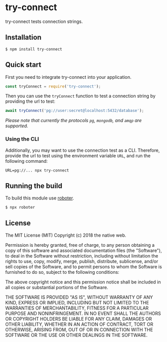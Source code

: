 # try-connect

try-connect tests connection strings.

## Installation

```shell
$ npm install try-connect
```

## Quick start

First you need to integrate try-connect into your application.

```javascript
const tryConnect = require('try-connect');
```

Then you can use the `tryConnect` function to test a connection string by providing the url to test:

```javascript
await tryConnect('pg://user:secret@localhost:5432/database');
```

*Please note that currently the protocols `pg`, `mongodb`, and `amqp` are supported.*

### Using the CLI

Additionally, you may want to use the connection test as a CLI. Therefore, provide the url to test using the environment variable `URL`, and run the following command:

```shell
URL=pg://... npx try-connect
```

## Running the build

To build this module use [roboter](https://www.npmjs.com/package/roboter).

```shell
$ npx roboter
```

## License

The MIT License (MIT)
Copyright (c) 2018 the native web.

Permission is hereby granted, free of charge, to any person obtaining a copy of this software and associated documentation files (the "Software"), to deal in the Software without restriction, including without limitation the rights to use, copy, modify, merge, publish, distribute, sublicense, and/or sell copies of the Software, and to permit persons to whom the Software is furnished to do so, subject to the following conditions:

The above copyright notice and this permission notice shall be included in all copies or substantial portions of the Software.

THE SOFTWARE IS PROVIDED "AS IS", WITHOUT WARRANTY OF ANY KIND, EXPRESS OR IMPLIED, INCLUDING BUT NOT LIMITED TO THE WARRANTIES OF MERCHANTABILITY, FITNESS FOR A PARTICULAR PURPOSE AND NONINFRINGEMENT. IN NO EVENT SHALL THE AUTHORS OR COPYRIGHT HOLDERS BE LIABLE FOR ANY CLAIM, DAMAGES OR OTHER LIABILITY, WHETHER IN AN ACTION OF CONTRACT, TORT OR OTHERWISE, ARISING FROM, OUT OF OR IN CONNECTION WITH THE SOFTWARE OR THE USE OR OTHER DEALINGS IN THE SOFTWARE.
